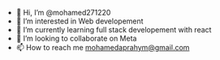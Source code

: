 - 👋 Hi, I’m @mohamed271220
- 👀 I’m interested in Web developement 
- 🌱 I’m currently learning full stack developement with react
- 💞️ I’m looking to collaborate on Meta
- 📫 How to reach me mohamedaprahym@gmail.com

<!---
mohamed271220/mohamed271220 is a ✨ special ✨ repository because its `README.md` (this file) appears on your GitHub profile.
You can click the Preview link to take a look at your changes.
--->
